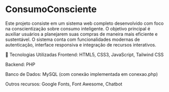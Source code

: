 # ConsumoConsciente

Este projeto consiste em um sistema web completo desenvolvido com foco na conscientização sobre consumo inteligente. O objetivo principal é auxiliar usuários a planejarem suas compras de maneira mais eficiente e sustentável. O sistema conta com funcionalidades modernas de autenticação, interface responsiva e integração de recursos interativos.

🔧 Tecnologias Utilizadas
Frontend: HTML5, CSS3, JavaScript, Tailwind CSS

Backend: PHP

Banco de Dados: MySQL (com conexão implementada em conexao.php)

Outros recursos: Google Fonts, Font Awesome, Chatbot
